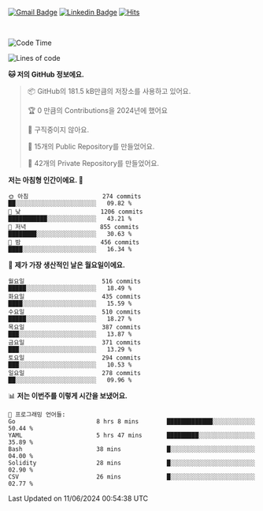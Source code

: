 [![Gmail Badge](https://img.shields.io/badge/-725psh@gmail.com-c14438?style=flat&logo=Gmail&logoColor=white&link=mailto:725psh@gmail.com)](mailto:725psh@gmail.com) 
[![Linkedin Badge](https://img.shields.io/badge/-soohanpark-0072b1?style=flat&logo=Linkedin&logoColor=white&link=https://www.linkedin.com/in/soohanpark/)](https://www.linkedin.com/in/soohanpark/) 
[![Hits](https://hits.seeyoufarm.com/api/count/incr/badge.svg?url=https%3A%2F%2Fgithub.com%2FSoohan-Park&count_bg=%23000000&title_bg=%23828282&icon=gradle.svg&icon_color=%23FFFFFF&title=Visited&edge_flat=false)](https://hits.seeyoufarm.com)  

<br />

<!--START_SECTION:waka-->
![Code Time](http://img.shields.io/badge/Code%20Time-1%2C814%20hrs%2026%20mins-blue)

![Lines of code](https://img.shields.io/badge/%EC%A0%80%EB%8A%94%20%EC%97%AC%ED%83%9C%EA%B9%8C%EC%A7%80%20-6.2%20million%20%EC%A4%84%EC%9D%98%20%EC%BD%94%EB%93%9C%EB%A5%BC%20%EC%9E%91%EC%84%B1%ED%96%88%EC%96%B4%EC%9A%94.-blue)

**🐱 저의 GitHub 정보에요.** 

> 📦 GitHub의 181.5 kB만큼의 저장소를 사용하고 있어요. 
 > 
> 🏆 0 만큼의 Contributions을 2024년에 했어요
 > 
> 🚫 구직중이지 않아요.
 > 
> 📜 15개의 Public Repository를 만들었어요. 
 > 
> 🔑 42개의 Private Repository를 만들었어요. 
 > 
**저는 아침형 인간이에요. 🐤** 

```text
🌞 아침                     274 commits         ██░░░░░░░░░░░░░░░░░░░░░░░   09.82 % 
🌆 낮　                     1206 commits        ███████████░░░░░░░░░░░░░░   43.21 % 
🌃 저녁                     855 commits         ████████░░░░░░░░░░░░░░░░░   30.63 % 
🌙 밤　                     456 commits         ████░░░░░░░░░░░░░░░░░░░░░   16.34 % 
```
📅 **제가 가장 생산적인 날은 월요일이에요.** 

```text
월요일                      516 commits         █████░░░░░░░░░░░░░░░░░░░░   18.49 % 
화요일                      435 commits         ████░░░░░░░░░░░░░░░░░░░░░   15.59 % 
수요일                      510 commits         █████░░░░░░░░░░░░░░░░░░░░   18.27 % 
목요일                      387 commits         ███░░░░░░░░░░░░░░░░░░░░░░   13.87 % 
금요일                      371 commits         ███░░░░░░░░░░░░░░░░░░░░░░   13.29 % 
토요일                      294 commits         ███░░░░░░░░░░░░░░░░░░░░░░   10.53 % 
일요일                      278 commits         ██░░░░░░░░░░░░░░░░░░░░░░░   09.96 % 
```


📊 **저는 이번주를 이렇게 시간을 보냈어요.** 

```text
💬 프로그래밍 언어들: 
Go                       8 hrs 8 mins        █████████████░░░░░░░░░░░░   50.44 % 
YAML                     5 hrs 47 mins       █████████░░░░░░░░░░░░░░░░   35.89 % 
Bash                     38 mins             █░░░░░░░░░░░░░░░░░░░░░░░░   04.00 % 
Solidity                 28 mins             █░░░░░░░░░░░░░░░░░░░░░░░░   02.90 % 
CSV                      26 mins             █░░░░░░░░░░░░░░░░░░░░░░░░   02.77 % 
```


 Last Updated on 11/06/2024 00:54:38 UTC
<!--END_SECTION:waka-->
